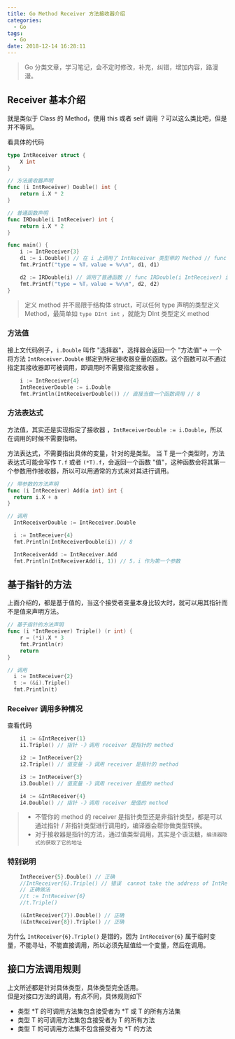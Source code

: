 ```yaml
---
title: Go Method Receiver 方法接收器介绍
categories:
  - Go
tags:
  - Go
date: 2018-12-14 16:28:11
---
```

> Go 分类文章，学习笔记，会不定时修改，补充，纠错，增加内容，路漫漫。

## Receiver 基本介绍

就是类似于 Class 的 Method，使用 this 或者 self 调用 ？可以这么类比吧，但是并不等同。

看具体的代码
```go
type IntReceiver struct {
	X int
}

// 方法接收器声明
func (i IntReceiver) Double() int {
	return i.X * 2
}

// 普通函数声明
func IRDouble(i IntReceiver) int {
	return i.X * 2
}

func main() {
	i := IntReceiver{3}
	d1 := i.Double() // 在 i 上调用了 IntReceiver 类型带的 Method // func (i IntReceiver) Double() int
	fmt.Printf("type = %T，value = %v\n", d1, d1)

	d2 := IRDouble(i) // 调用了普通函数 // func IRDouble(i IntReceiver) int 
	fmt.Printf("type = %T，value = %v\n", d2, d2)
}

```
 
> 定义 method 并不局限于结构体 struct，可以任何 type 声明的类型定义 Method，最简单如 `type DInt int` ，就能为 DInt 类型定义 method  

<!-- more --> 

### 方法值

接上文代码例子，`i.Double` 叫作 "选择器"，选择器会返回一个 "方法值"-> 一个将方法 `IntReceiver.Double` 绑定到特定接收器变量的函数。这个函数可以不通过指定其接收器即可被调用，即调用时不需要指定接收器 。

```go
	i := IntReceiver{4}
	IntReceiverDouble := i.Double
	fmt.Println(IntReceiverDouble()) // 直接当做一个函数调用 // 8
```

### 方法表达式

方法值，其实还是实现指定了接收器 ，`IntReceiverDouble := i.Double`，所以在调用的时候不需要指明。    

方法表达式，不需要指出具体的变量，针对的是类型。 
当 T 是一个类型时，方法表达式可能会写作 `T.f` 或者 `(*T).f`，会返回一个函数 "值"，这种函数会将其第一个参数用作接收器，所以可以用通常的方式来对其进行调用。  

```go
// 带参数的方法声明
func (i IntReceiver) Add(a int) int {
  return i.X + a
}

// 调用
  IntReceiverDouble := IntReceiver.Double

  i := IntReceiver{4}
  fmt.Println(IntReceiverDouble(i)) // 8

  IntReceiverAdd := IntReceiver.Add
  fmt.Println(IntReceiverAdd(i, 1)) // 5，i 作为第一个参数
```

## 基于指针的方法

上面介绍的，都是基于值的，当这个接受者变量本身比较大时，就可以用其指针而不是值来声明方法。

```go
// 基于指针的方法声明
func (i *IntReceiver) Triple() (r int) {
	r = (*i).X * 3
	fmt.Println(r)
	return
}

// 调用
  i := IntReceiver{2}
  t := (&i).Triple()
  fmt.Println(t)


```
### Receiver 调用多种情况

查看代码

```go
	i1 := &IntReceiver{1}
	i1.Triple() // 指针 -》调用 receiver 是指针的 method

	i2 := IntReceiver{2}
	i2.Triple() // 值变量 -》调用 receiver 是指针的 method

	i3 := IntReceiver{3}
	i3.Double() // 值变量 -》调用 receiver 是值的 method

	i4 := &IntReceiver{4}
	i4.Double() // 指针 -》调用 receiver 是值的 method
```
> - 不管你的 method 的 receiver 是指针类型还是非指针类型，都是可以通过指针 / 非指针类型进行调用的，编译器会帮你做类型转换。
> - 对于接收器是指针的方法，通过值类型调用，其实是个语法糖，`编译器隐式的获取了它的地址` 

### 特别说明
```go
	IntReceiver{5}.Double() // 正确
	//IntReceiver{6}.Triple() // 错误  cannot take the address of IntReceiver literal
	// 正确做法
	//t := IntReceiver{6}
	//t.Triple()

	(&IntReceiver{7}).Double() // 正确
	(&IntReceiver{8}).Triple() // 正确
```

为什么 `IntReceiver{6}.Triple()` 是错的，因为 `IntReceiver{6}` 属于临时变量，不能寻址，不能直接调用，所以必须先赋值给一个变量，然后在调用。

## 接口方法调用规则

上文所述都是针对具体类型，具体类型完全适用。  
但是对接口方法的调用，有点不同，具体规则如下

- 类型 *T 的可调用方法集包含接受者为 *T 或 T 的所有方法集
- 类型 T 的可调用方法集包含接受者为 T 的所有方法
- 类型 T 的可调用方法集不包含接受者为 *T 的方法





